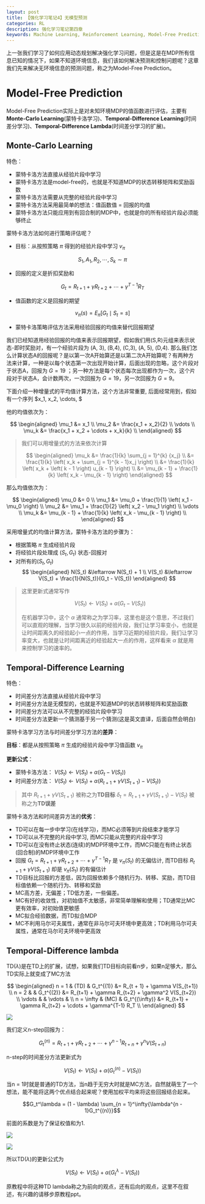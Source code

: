 ```yaml
---
layout: post
title: 【强化学习笔记4】无模型预测
categories: RL
description: 强化学习笔记第四章
keywords: Machine Learning, Reinforcement Learning, Model-Free Prediction
---
```


上一张我们学习了如何应用动态规划解决强化学习问题，但是这是在MDP所有信息已知的情况下，如果不知道环境信息，我们该如何解决预测和控制问题呢？这章我们先来解决无环境信息的预测问题，称之为Model-Free Prediction。

# Model-Free Prediction

Model-Free Prediction实际上是对未知环境MDP的值函数进行评估，主要有**Monte-Carlo Learning**(蒙特卡洛学习)、**Temporal-Difference Learning**(时间差分学习)、**Temporal-Difference Lambda**(时间差分学习的扩展)。

## Monte-Carlo Learning

特色：

- 蒙特卡洛方法直接从经验片段中学习
- 蒙特卡洛方法是model-free的，也就是不知道MDP的状态转移矩阵和奖励函数
- 蒙特卡洛方法需要从完整的经验片段中学习
- 蒙特卡洛方法采用最简单的想法：值函数值 = 回报的均值
- 蒙特卡洛方法只能应用到有回合制的MDP中，也就是你的所有经验片段必须能够终止

蒙特卡洛方法如何进行策略评估呢？

- 目标：从按照策略 $\pi$ 得到的经验片段中学习 $v_\pi$ 

$$S_1, A_1, R_2, \cdots, S_k \sim \pi$$

- 回报的定义是折扣奖励和

$$G_t = R_{t+1} + \gamma R_{t+2} + \cdots + \gamma^{T-1}R_T$$

- 值函数的定义是回报的期望

$$v_\pi(s) = E_\pi[G_t \mid S_t = s]$$

- 蒙特卡洛策略评估方法采用经验回报的均值来替代回报期望

我们已经知道用经验回报的均值来表示回报期望，假如我们用(S,R)元组来表示状态-即时奖励对，有一个经验片段为 (A, 3), (B,4), (C,3), (A, 5), (D,4). 那么我们怎么计算状态A的回报呢？是以第一次A开始算还是以第二次A开始算呢？有两种方法来计算，一种是以每个状态第一次出现开始计算，后面出现的忽略，这个片段对于状态A，回报为 $G = 19$ ；另一种方法是每个状态每次出现都作为一次，这个片段对于状态A，会计数两次，一次回报为 $G = 19$，另一次回报为 $G = 9$。

下面介绍一种增量式的平均值计算方法，这个方法非常重要, 后面经常用到，假如有一个序列 $x_1, x_2, \cdots, $

他的均值依次为：

$$
\begin{aligned}
\mu_1 &= x_1 \\
\mu_2 &= \frac{x_1 + x_2}{2} \\
\vdots \\
\mu_k &= \frac{x_1 + x_2 + \cdots + x_k}{k} \\
\end{aligned}
$$

>我们可以用增量式的方法来依次计算
>
>$$
>\begin{aligned}
>\mu_k &= \frac{1}{k} \sum_{j = 1}^{k} {x_j} \\
>&= \frac{1}{k} \left( x_k + \sum_{j = 1}^{k - 1}x_j \right) \\
>&= \frac{1}{k} \left( x_k + \left(  k - 1 \right) u_{k - 1} \right) \\
>&= \mu_{k - 1} + \frac{1}{k} \left( x_k - \mu_{k - 1} \right)
>\end{aligned}
>$$

那么均值依次为：

$$
\begin{aligned}
\mu_0 &= 0 \\
\mu_1 &= \mu_0 + \frac{1}{1} \left( x_1 - \mu_0 \right) \\
\mu_2 &= \mu_1 + \frac{1}{2} \left( x_2 - \mu_1 \right) \\
\vdots \\
\mu_k &= \mu_{k - 1} + \frac{1}{k} \left( x_k - \mu_{k - 1} \right) \\
\end{aligned}
$$

采用增量式的均值计算方法，蒙特卡洛方法的步骤为：

- 根据策略 $\pi$ 生成经验片段
- 将经验片段处理成 $\left( S_t, G_t \right)$ 状态-回报对
- 对所有的$\left( S_t, G_t \right)$
    $$
    \begin{aligned}
    N(S_t) &\leftarrow N(S_t) + 1 \\
    V(S_t) &\leftarrow V(S_t) + \frac{1}{N(S_t)}(G_t - V(S_t))
    \end{aligned}
    $$

>这里更新式通常写作
>
>$$V(S_t) \leftarrow V(S_t) + \alpha (G_t - V(S_t))$$
>
>在机器学习中，这个 $\alpha$ 通常称之为学习率，这里也是这个意思，不过我们可以直观的理解，当学习很久以前的经验片段，我们让学习率变小，也就是让时间距离久的经验起小一点的作用，当学习近期的经验片段，我们让学习率变大，也就是让时间距离近的经验起大一点的作用，这样看来 $\alpha$ 就是用来控制学习的速率的。


## Temporal-Difference Learning

特色：

- 时间差分方法直接从经验片段中学习
- 时间差分方法是无模型的，也就是不知道MDP的状态转移矩阵和奖励函数
- 时间差分方法可以从不完整的经验片段中学习
- 时间差分方法更新一个猜测基于另一个猜测(这是英文直译，后面自然会明白) 

蒙特卡洛学习方法与时间差分学习方法的**差异**：

**目标**：都是从按照策略 $\pi$ 生成的经验片段中学习值函数 $v_\pi$

**更新公式**：

- 蒙特卡洛方法： $V(S_t) \leftarrow V(S_t) + \alpha (G_t - V(S_t))$
- 时间差分方法： $V(S_t) \leftarrow V(S_t) + \alpha (R_{t+1} + \gamma V(S_{t+1}) - V(S_t))$

> 其中 $R_{t+1} + \gamma V(S_{t+1})$ 被称之为**TD目标**
> $\delta_t = R_{t+1} + \gamma V(S_{t+1}) - V(S_t)$ 被称之为**TD误差**

蒙特卡洛方法和时间差异方法的**优劣**：

- TD可以在每一步中学习(在线学习)，而MC必须等到片段结束才能学习
- TD可以从不完整的片段中学习, 而MC只能从完整的片段中学习
- TD可以在没有终止状态(连续)的MDP环境中工作，而MC只能在有终止状态(回合制)的MDP环境中工作
- 回报 $G_t = R_{t+1} + \gamma R_{t+2} + \cdots + \gamma^{T-1}R_T$ 是 $v_\pi(S_t)$ 的无偏估计, 而TD目标 $R_{t+1} + \gamma V(S_{t+1})$ 却是 $v_\pi(S_t)$ 的有偏估计
- TD目标比回报的方差低，因为回报依赖多个随机行为、转移、奖励，而TD目标值依赖一个随机行为、转移和奖励
- MC高方差，无偏差；TD低方差，一些偏差。
- MC有好的收敛性，对初始值不太敏感，非常简单理解和使用；TD通常比MC更有效率，对初始值更敏感
- MC拟合经验数据，而TD拟合MDP
- MC不利用马尔可夫属性，通常在非马尔可夫环境中更高效；TD利用马尔可夫属性，通常在马尔可夫环境中更高效

## Temporal-Difference lambda

TD($\lambda$)是在TD上的扩展，试想，如果我们TD目标向前看n步，如果n足够大，那么TD实际上就变成了MC方法

$$
\begin{aligned}
n = 1 & (TD) & G_t^{(1)} &= R_{t + 1} + \gamma V(S_{t+1}) \\
n = 2 & & G_t^{(2)} &= R_{t+1} + \gamma R_{t+2} + \gamma^2 V(S_{t+2}) \\
\vdots & & \vdots & \\
n = \infty & (MC) & G_t^{(\infty)} &= R_{t+1} + \gamma R_{t+2} + \cdots + \gamma^{T-1} R_T \\
\end{aligned}
$$

![](https://github.com/feedliu/feedliu.github.io/blob/master/images/blog/TD-lambda.png?raw=true) 

我们定义n-step回报为：

$$G_t^{(n)} = R_{t+1} + \gamma R_{t+2} + \cdots + \gamma^{n - 1}R_{t+n} + \gamma^nV(S_{t+n})$$

n-step的时间差分方法更新式为

$$V(S_t) \leftarrow V(S_t) + \alpha \left( G_t^{(n)} - V(S_t) \right)$$

当n = 1时就是普通的TD方法，当n趋于无穷大时就是MC方法，自然就萌生了一个想法，能不能将这两个优点结合起来呢？使用加权平均来将这些回报结合起来。

$$G_t^\lambda = (1 - \lambda) \sum_{n = 1}^\infty{\lambda^{n - 1}G_t^{(n)}}$$

前面的系数是为了保证权值和为1.

![](https://github.com/feedliu/feedliu.github.io/blob/master/images/blog/lambda-return.png?raw=true)

![](https://github.com/feedliu/feedliu.github.io/blob/master/images/blog/weight-function.png?raw=true)

所以TD($\lambda$)的更新公式为

$$V(S_t) \leftarrow V(S_t) + \alpha \left( G_t^\lambda - V(S_t) \right)$$

原教程中将这种TD lambda称之为前向的观点，还有后向的观点，这里不在叙述，有兴趣的请移步原教程ppt。